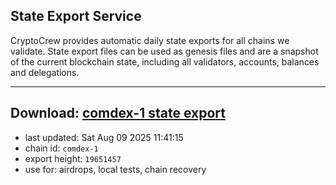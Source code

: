## State Export Service
CryptoCrew provides automatic daily state exports for all chains we validate. State export files can be used as genesis files and are a snapshot of the current blockchain state, including all validators, accounts, balances and delegations.

---
**Download: [comdex-1 state export](https://dl-eu2.ccvalidators.com/SERVICE/comdex/comdex-1_export_19651457.json)**
---

- last updated: Sat Aug 09 2025 11:41:15
- chain id: `comdex-1`
- export height: `19651457`
- use for: airdrops, local tests, chain recovery
